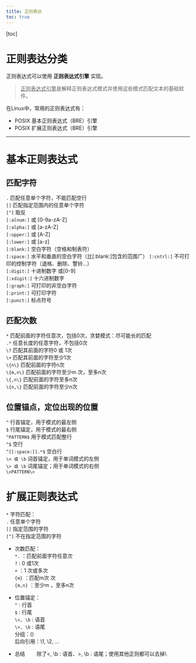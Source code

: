 ```yaml
---
title: 正则表达
toc: true
---
```

[toc]

# 正则表达分类
正则表达式可以使用 **正则表达式引擎** 实现。  
><u>正则表达式引擎</u>是解释正则表达式模式并使用这些模式匹配文本的基础软件。

在Linux中，常用的正则表达式有：
* POSIX 基本正则表达式（BRE）引擎  
* POSIX 扩展正则表达式（BRE）引擎

---
# 基本正则表达式
## 匹配字符

`.`          匹配任意单个字符，不能匹配空行                 
`[]`         匹配指定范围内的任意单个字符                   
`[^]`        取反                                           
`[:alnum:]`  或 [0-9a-zA-Z]                                 
`[:alpha:]`  或 [a-zA-Z]                                    
`[:upper:]`  或 [A-Z]                                       
`[:lower:]`  或 [a-z]                                       
`[:blank:]`  空白字符（空格和制表符）                       
`[:space:]`  水平和垂直的空白字符（比[:blank:]包含的范围广）
`[:cntrl:]`  不可打印的控制字符（退格、删除、警铃...）      
`[:digit:]`  十进制数字 或[0-9]                             
`[:xdigit:]` 十六进制数字                                   
`[:graph:]`  可打印的非空白字符                             
`[:print:]`  可打印字符                                     
`[:punct:]`  标点符号                                       

## 匹配次数
`*`  匹配前面的字符任意次，包括0次，贪婪模式：尽可能长的匹配  
`.*`  任意长度的任意字符，不包括0次  
`\?`  匹配其前面的字符0 或 1次  
`\+` 匹配其前面的字符至少1次  
`\{n\}`  匹配前面的字符n次  
`\{m,n\}`  匹配前面的字符至少m 次，至多n次  
`\{,n\}`  匹配前面的字符至多n次  
`\{n,\}`  匹配前面的字符至少n次  

## 位置锚点，定位出现的位置
`^`                 行首锚定，用于模式的最左侧  
`$`                 行尾锚定，用于模式的最右侧  
`^PATTERN$`         用于模式匹配整行  
`^$`                空行  
`^[[:space:]].*$`   空白行  
`\< 或 \b`          词首锚定，用于单词模式的左侧  
`\> 或 \b`          词尾锚定；用于单词模式的右侧  
`\<PATTERN\>`

# 扩展正则表达式

`*`     字符匹配：  
`.`  任意单个字符  
`[]`  指定范围的字符  
`[^]` 不在指定范围的字符  
* 次数匹配：  
`*.` ：匹配前面字符任意次  
`?`  : 0 或1次  
`+` ：1 次或多次  
`{m}` ：匹配m次 次  
`{m,n}` ：至少m ，至多n次  

* 位置锚定：  
`^` : 行首  
`$` : 行尾  
`\<, \b` : 语首  
`\>, \b` : 语尾  
分组：()  
后向引用：\1, \2, ...  

* 总结
　　除了\<, \b : 语首、\>, \b : 语尾；使用其他正则都可以去掉\

